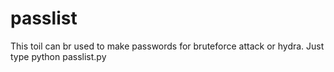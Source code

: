 # passlist
This toil can br used to make passwords for bruteforce attack or hydra. Just type python passlist.py
